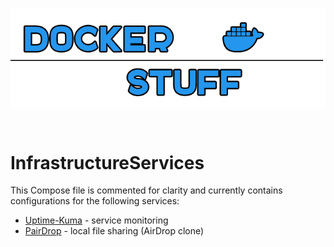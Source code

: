 <p align="center">
<img align="center" src="https://github.com/trevoedwards/Docker/raw/main/dockerStuff.png" />
</p>
<br>

# InfrastructureServices

This Compose file is commented for clarity and currently contains configurations for the following services:

* [Uptime-Kuma](https://github.com/louislam/uptime-kuma) - service monitoring
* [PairDrop](https://github.com/schlagmichdoch/PairDrop) -  local file sharing (AirDrop clone)
